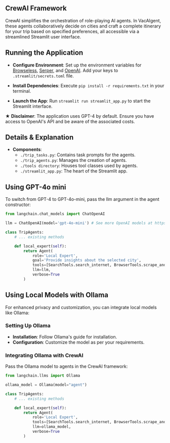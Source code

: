 ## CrewAI Framework

CrewAI simplifies the orchestration of role-playing AI agents. In VacAIgent, these agents collaboratively decide on cities and craft a complete itinerary for your trip based on specified preferences, all accessible via a streamlined Streamlit user interface.

## Running the Application

- **Configure Environment**: Set up the environment variables for [Browseless](https://www.browserless.io/), [Serper](https://serper.dev/), and [OpenAI](https://openai.com/). Add your keys to `.streamlit/secrets.toml` file.

- **Install Dependencies**: Execute `pip install -r requirements.txt` in your terminal.
- **Launch the App**: Run `streamlit run streamlit_app.py` to start the Streamlit interface.

★ **Disclaimer**: The application uses GPT-4 by default. Ensure you have access to OpenAI's API and be aware of the associated costs.

## Details & Explanation

- **Components**:
  - `./trip_tasks.py`: Contains task prompts for the agents.
  - `./trip_agents.py`: Manages the creation of agents.
  - `./tools directory`: Houses tool classes used by agents.
  - `./streamlit_app.py`: The heart of the Streamlit app.

## Using GPT-4o mini

To switch from GPT-4 to GPT-4o-mini, pass the llm argument in the agent constructor:

```python
from langchain.chat_models import ChatOpenAI

llm = ChatOpenAI(model='gpt-4o-mini') # See more OpenAI models at https://platform.openai.com/docs/models/

class TripAgents:
    # ... existing methods

    def local_expert(self):
        return Agent(
            role='Local Expert',
            goal='Provide insights about the selected city',
            tools=[SearchTools.search_internet, BrowserTools.scrape_and_summarize_website],
            llm=llm,
            verbose=True
        )

```

## Using Local Models with Ollama

For enhanced privacy and customization, you can integrate local models like Ollama:

### Setting Up Ollama

- **Installation**: Follow Ollama's guide for installation.
- **Configuration**: Customize the model as per your requirements.

### Integrating Ollama with CrewAI

Pass the Ollama model to agents in the CrewAI framework:

```python
from langchain.llms import Ollama

ollama_model = Ollama(model="agent")

class TripAgents:
    # ... existing methods

    def local_expert(self):
        return Agent(
            role='Local Expert',
            tools=[SearchTools.search_internet, BrowserTools.scrape_and_summarize_website],
            llm=ollama_model,
            verbose=True
        )

```
